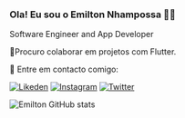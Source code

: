 ### Ola! Eu sou o Emilton Nhampossa 👋🏾

Software Engineer and App Developer

💜Procuro colaborar em projetos com Flutter.


📧  Entre em contacto comigo: 

[![Likeden](https://img.shields.io/badge/LinkedIn-0077B5?style=for-the-badge&logo=linkedin&logoColor=white)](https://www.linkedin.com/in/emilton-francisco-nhampossa-254a76254/)
[![Instagram](https://img.shields.io/badge/Gmail-D14836?style=for-the-badge&logo=gmail&logoColor=whit)](https://emiltonnhampossa0@gmail.com)
[![Twitter](https://img.shields.io/badge/Twitter-1DA1F2?style=for-the-badge&logo=twitter&logoColor=white)](https://twitter.com/Young_kidney)

![Emilton GitHub stats](https://github-readme-stats.vercel.app/api?username=emiltonnhampossa&show_icons=true&theme=radical)

